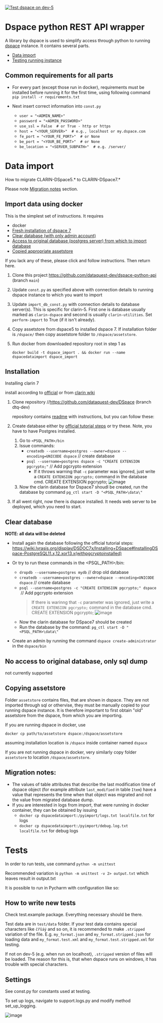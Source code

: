 [![Test dspace on dev-5](https://github.com/dataquest-dev/dspace-blackbox-testing/actions/workflows/test.yml/badge.svg)](https://github.com/dataquest-dev/dspace-blackbox-testing/actions/workflows/test.yml)


# Dspace python REST API wrapper

A library by dspace is used to simplify access through python to running
[dspace](https://github.com/dataquest-dev/DSpace) instance.
It contains several parts.

- [Data import](#data-import)
- [Testing running instance](#tests)

## Common requirements for all parts
- For every part (except those run in docker), requirements must be installed before running it for the first time, 
using following command
`pip install -r requirements.txt`

- Next insert correct information into `const.py`
  - `user = "<ADMIN_NAME>"`
  - `password = "<ADMIN_PASSWORD>"`
  - `use_ssl = False  # or True - http or https`
  - `host = "<YOUR_SERVER>"  # e.g., localhost or my.dspace.com`
  - `fe_port = "<YOUR_FE_PORT>"  # or None`
  - `be_port = "<YOUR_BE_PORT>"  # or None`
  - `be_location = "<SERVER_SUBPATH>"  # e.g. /server/`
  

# Data import
How to migrate CLARIN-DSpace5.* to CLARIN-DSpace7.*

Please note [Migration notes](##migration-notes:) section.

## Import data using docker
This is the simplest set of instructions. It requires
- docker
- [Fresh installation of dspace 7](#installation)
- [Clear database (with only admin account)](#clear-database)
- [Access to original database (postgres server) from which to import database](#no-access-to-original-database,-only-sql-dump)
- [Copied appropriate assetstore](#copying-assetstore)

If you lack any of these, please click and follow instructions. Then return here.

1. Clone this project https://github.com/dataquest-dev/dspace-python-api (branch `main`)
2. Update `const.py` as specified above with connection details to running dspace instance
to which you want to import
3. Update `import_db_const.py` with connection details to database server(s). This is 
specific for clarin-5. First one is database usually marked as `clarin-dspace` and second
is usually `clarin-utilities`. Set `perform-import` to True (if it isn't already).
4. Copy assetstore from dspace5 to installed dspace 7. If installation folder is `/dspace/`
then copy assetstore folder to `/dspace/assetstore`.
5. Run docker from downloaded repository root in step 1 as 

   `docker build -t dspace_import . && docker run --name dspacedataimport dspace_import`

## Installation
Installing clarin 7

install according to [official](https://wiki.lyrasis.org/display/DSDOC7x/Installing+DSpace) or from [clarin wiki](https://github.com/ufal/clarin-dspace/wiki/Migration-to-DSpace7.2.1.)

1. Clone repository //https://github.com/dataquest-dev/DSpace (branch dtq-dev)
   
   repository contains [readme](https://github.com/dataquest-dev/DSpace/blob/dtq-dev/README.md) 
   with instructions, but you can follow these:
2. Create database either by [official tutorial steps](https://wiki.lyrasis.org/display/DSDOC7x/Installing+DSpace#InstallingDSpace-PostgreSQL11.x,12.xor13.x(withpgcryptoinstalled))
or try these. Note, you have to have Postgres installed.
   1. Go to `<PSQL_PATH>/bin`
   2. Issue commands:
      - `createdb --username=postgres --owner=dspace --encoding=UNICODE dspace` // create database
      - `psql --username=postgres dspace -c "CREATE EXTENSION pgcrypto;"` // Add pgcrypto extension
        - If it throws warning that `-c` parameter was ignored, just write a `CREATE EXTENSION pgcrypto;` command in the database cmd. 
        CREATE EXTENSION pgcrypto;
        ![image](https://user-images.githubusercontent.com/90026355/228528044-f6ad178c-f525-4b15-b6cc-03d8d94c8ccc.png)
   3. Now the clarin database for Dspace7 shoudl be created, run the database by command
 `pg_ctl start -D "<PSQL_PATH>\data\"`
3. If all went right, now there is dspace installed. It needs web server to be deployed, which you need to start.


## Clear database

**NOTE: all data will be deleted**

- Install again the database following the official tutorial steps: https://wiki.lyrasis.org/display/DSDOC7x/Installing+DSpace#InstallingDSpace-PostgreSQL11.x,12.xor13.x(withpgcryptoinstalled)
- Or try to run these commands in the <PSQL_PATH>/bin:
  - `dropdb --username=postgres mydb` // drop old database
  - `createdb --username=postgres --owner=dspace --encoding=UNICODE dspace` // create database
  - `psql --username=postgres -c "CREATE EXTENSION pgcrypto;" dspace ` // Add pgcrypto extension
    > If there is warinng that `-c` parameter was ignored, just write a `CREATE EXTENSION pgcrypto;` command in the database cmd.
    > CREATE EXTENSION pgcrypto;
![image](https://user-images.githubusercontent.com/90026355/228528044-f6ad178c-f525-4b15-b6cc-03d8d94c8ccc.png)
  - Now the clarin database for DSpace7 should be created
  - Run the database by the command: `pg_ctl start -D "<PSQL_PATH>\data\"`

- Create an admin by running the command `dspace create-administrator` in the `dspace/bin`

## No access to original database, only sql dump
not currently supported

## Copying assetstore
Folder `assetstore` contains files, that are shown in dspace. They are not imported
through sql or othervise, they must be manually copied to your running dspace instance.
It is therefore important to first obtain "old" assetstore from the dspace, from which
you are importing.

If you are running dspace in docker, use

`docker cp path/to/assetstore dspace:/dspace/assetstore`

assuming installation location is `/dspace` inside container named `dspace`

If you are not running dspace in docker, very similarly copy folder `assetstore` to 
location `/dspace/assetstore`.

## Migration notes:
- The values of table attributes that describe the last modification time of dspace object (for example attribute `last_modified` in table `Item`) have a value that represents the time when that object was migrated and not the value from migrated database dump.
- If you are interested in logs from import, that were running in docker container,
they can be obtained by issuing 
  - `docker cp dspacedataimport:/pyimport/logs.txt localfile.txt` for logs
  - `docker cp dspacedataimport:/pyimport/debug.log.txt localfile.txt` for debug logs


# Tests

In order to run tests, use command
`python -m unittest`

Recommended variation is
`python -m unittest -v 2> output.txt`
which leaves result in output.txt

It is possible to run in Pycharm with configuration like so:


## How to write new tests
Check test.example package. Everything necessary should be there.

Test data are in `test/data` folder.
If your test data contains special characters like `čřšáý` and so on, it is recommended
to make `.stripped` variation of the file. 
E.g. `my_format.json` and `my_format.stripped.json` for loading data
and `my_format.test.xml` and `my_format.test.stripped.xml` for testing.

If not on dev-5 (e.g. when run on localhost), `.stripped` version of files will be loaded.
The reason for this is, that when dspace runs on windows, it has trouble with special characters.


## Settings
See const.py for constants used at testing.

To set up logs, navigate to support.logs.py and modify method set_up_logging.



![image](https://user-images.githubusercontent.com/88670521/186934112-d0f828fd-a809-4ed8-bbfd-4457b734d8fd.png)

